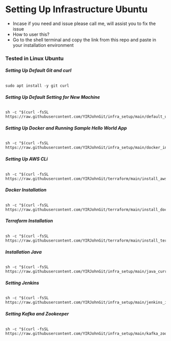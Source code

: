 # Setting Up Infrastructure Ubuntu
- Incase if you need and issue please call me, will assist you to fix the issue
- How to user this?
 - Go to the shell terminal and copy the link from this repo and paste in your installation environment 

### Tested in Linux Ubuntu ###

###### ***Setting Up Default Git and curl***
```
sudo apt install -y git curl
```

###### ***Setting Up Default Setting for New Machine***
```
sh -c "$(curl -fsSL https://raw.githubusercontent.com/YIRJohnGit/infra_setup/main/default_utility.sh)"
```

###### ***Setting Up Docker and Running Sample Hello World App***
```
sh -c "$(curl -fsSL https://raw.githubusercontent.com/YIRJohnGit/infra_setup/main/docker_install.sh)"
```

###### ***Setting Up AWS CLi***
```
sh -c "$(curl -fsSL https://raw.githubusercontent.com/YIRJohnGit/terraform/main/install_aws_cli_v01.sh)"
```

###### ***Docker Installation***
```
sh -c "$(curl -fsSL https://raw.githubusercontent.com/YIRJohnGit/terraform/main/install_docker.sh)"
```

###### ***Terraform Installation***
```
sh -c "$(curl -fsSL https://raw.githubusercontent.com/YIRJohnGit/terraform/main/install_terraformv01.sh)"
```

###### ***Installation Java***
```
sh -c "$(curl -fsSL https://raw.githubusercontent.com/YIRJohnGit/infra_setup/main/java_current_ver_installation.sh)"
```

###### ***Setting Jenkins***
```
sh -c "$(curl -fsSL https://raw.githubusercontent.com/YIRJohnGit/infra_setup/main/jenkins_installation.sh)"
```


###### ***Setting Kafka and Zookeeper***
```
sh -c "$(curl -fsSL https://raw.githubusercontent.com/YIRJohnGit/infra_setup/main/kafka_zookeeper_install.sh)"
```

